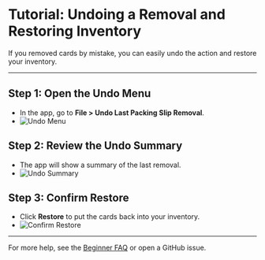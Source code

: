 # Tutorial: Undoing a Removal and Restoring Inventory

If you removed cards by mistake, you can easily undo the action and restore your inventory.

---

## Step 1: Open the Undo Menu
- In the app, go to **File > Undo Last Packing Slip Removal**.
- ![Undo Menu](../screenshots/undo_menu.png)

## Step 2: Review the Undo Summary
- The app will show a summary of the last removal.
- ![Undo Summary](../screenshots/undo_summary.png)

## Step 3: Confirm Restore
- Click **Restore** to put the cards back into your inventory.
- ![Confirm Restore](../screenshots/confirm_restore.png)

---

For more help, see the [Beginner FAQ](../../README.md#beginner-faq) or open a GitHub issue. 